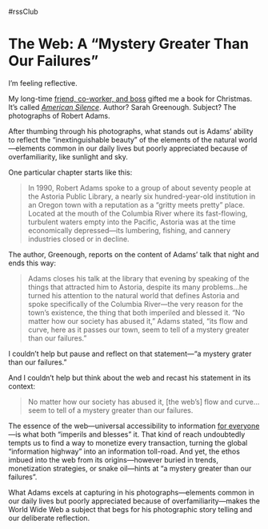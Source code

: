 #rssClub

# The Web: A “Mystery Greater Than Our Failures”

I’m feeling reflective.

My long-time [friend, co-worker, and boss](https://www.garrettkalleberg.com) gifted me a book for Christmas. It’s called [_American Silence_](https://bookshop.org/books/american-silence-the-photographs-of-robert-adams/9781597115117). Author? Sarah Greenough. Subject? The photographs of Robert Adams.

After thumbing through his photographs, what stands out is Adams’ ability to reflect the “inextinguishable beauty” of the elements of the natural world—elements common in our daily lives but poorly appreciated because of overfamiliarity, like sunlight and sky.

One particular chapter starts like this:

> In 1990, Robert Adams spoke to a group of about seventy people at the Astoria Public Library, a nearly six hundred-year-old institution in an Oregon town with a reputation as a “gritty meets pretty” place. Located at the mouth of the Columbia River where its fast-flowing, turbulent waters empty into the Pacific, Astoria was at the time economically depressed—its lumbering, fishing, and cannery industries closed or in decline.

The author, Greenough, reports on the content of Adams’ talk that night and ends this way:

> Adams closes his talk at the library that evening by speaking of the things that attracted him to Astoria, despite its many problems…he turned his attention to the natural world that defines Astoria and spoke specifically of the Columbia River—the very reason for the town’s existence, the thing that both imperiled and blessed it. “No matter how our society has abused it,” Adams stated, “its flow and curve, here as it passes our town, seem to tell of a mystery greater than our failures.”

I couldn’t help but pause and reflect on that statement—“a mystery grater than our failures.”

And I couldn’t help but think about the web and recast his statement in its context:

> No matter how our society has abused it, [the web’s] flow and curve…seem to tell of a mystery greater than our failures. 

The essence of the web—universal accessibility to information [for everyone](https://blog.jim-nielsen.com/2020/musings-on-the-documentary-for-everyone/)—is what both “imperils and blesses” it. That kind of reach undoubtedly tempts us to find a way to monetize every transaction, turning the global “information highway” into an information toll-road. And yet, the ethos imbued into the web from its origins—however buried in trends, monetization strategies, or snake oil—hints at “a mystery greater than our failures”.

What Adams excels at capturing in his photographs—elements common in our daily lives but poorly appreciated because of overfamiliarity—makes the World Wide Web a subject that begs for his photographic story telling and our deliberate reflection.
